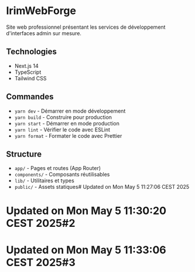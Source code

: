 # IrimWebForge

Site web professionnel présentant les services de développement d'interfaces admin sur mesure.

## Technologies
- Next.js 14
- TypeScript
- Tailwind CSS

## Commandes
- `yarn dev` - Démarrer en mode développement
- `yarn build` - Construire pour production
- `yarn start` - Démarrer en mode production
- `yarn lint` - Vérifier le code avec ESLint
- `yarn format` - Formater le code avec Prettier

## Structure
- `app/` - Pages et routes (App Router)
- `components/` - Composants réutilisables
- `lib/` - Utilitaires et types
- `public/` - Assets statiques# Updated on Mon May  5 11:27:06 CEST 2025
# Updated on Mon May  5 11:30:20 CEST 2025#2
# Updated on Mon May  5 11:33:06 CEST 2025#3
